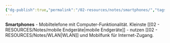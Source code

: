 ```yaml
---
{"dg-publish":true,"permalink":"/02-resources/notes/smartphones/","tags":["hardware/mobil","kommunikation/telefon"],"noteIcon":"","updated":"2025-08-28T20:50:30.000+02:00"}
---
```



**Smartphones** - Mobiltelefone mit Computer-Funktionalität.
Kleinste [[02 - RESOURCES/Notes/mobile Endgeräte\|mobile Endgeräte]] - nutzen [[02 - RESOURCES/Notes/WLAN\|WLAN]] und Mobilfunk für Internet-Zugang.